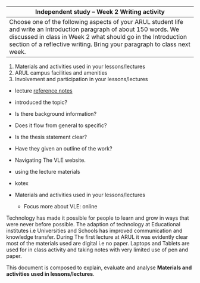 |Independent study – Week 2 Writing activity|
|-------------------------------------------|
|Choose one of the following aspects of your ARUL student life and write an Introduction paragraph of about 150 words. We discussed in class in Week 2 what should go in the Introduction section of a reflective writing. Bring your paragraph to class next week.|


1. Materials and activities used in your lessons/lectures 
2. ARUL campus facilities and amenities
3. Involvement and participation in your lessons/lectures

- lecture [reference notes](/csweek2GibbsModelIntroduction/materials/CS1Week2GibbsmodelIntroductionStudents.md#an-introductory-paragraph-contains)
- introduced the topic?
- Is there background information? 
- Does it flow from general to specific?
- Is the thesis statement clear?
- Have they given an outline of the work?


- Navigating The VLE website.
- using the lecture materials
- kotex 

 
- Materials and activities used in your lessons/lectures 
    - Focus more about VLE: online

Technology has made it possible for people to learn and grow in ways that were never before possible.
The adaption of technology at Educational institutes i.e Universities and Schools has improved communication and knowledge transfer. During The first lecture at ARUL it was evidently clear most of the materials used are digital i.e no paper.
Laptops and Tablets are used for in class activity and taking notes with very limited use of pen and paper.

This document is composed  to explain, evaluate and analyse  **Materials and activities used in lessons/lectures**.  























